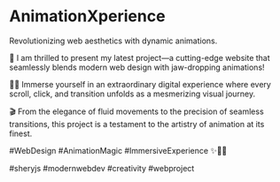 # AnimationXperience
Revolutionizing web aesthetics with dynamic animations.

🚀 I am thrilled to present my latest project—a cutting-edge website that seamlessly blends modern web design with jaw-dropping animations!

🌟✨ Immerse yourself in an extraordinary digital experience where every scroll, click, and transition unfolds as a mesmerizing visual journey.

🎬 From the elegance of fluid movements to the precision of seamless transitions, this project is a testament to the artistry of animation at its finest.

#WebDesign #AnimationMagic #ImmersiveExperience ✨🎥💫

#sheryjs #modernwebdev #creativity #webproject
